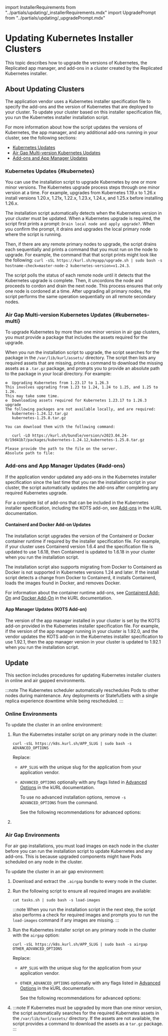 import InstallerRequirements from "../partials/updating/_installerRequirements.mdx"
import UpgradePrompt from "../partials/updating/_upgradePrompt.mdx"

# Updating Kubernetes Installer Clusters

This topic describes how to upgrade the versions of Kubernetes, the Replicated app manager, and add-ons in a cluster created by the Replicated Kubernetes installer.

## About Updating Clusters 

The application vendor uses a Kubernetes installer specification file to specify the add-ons and the version of Kubernetes that are deployed to your cluster. To update your cluster based on this installer specification file, you run the Kubernetes installer installation script.

For more information about how the script updates the versions of Kubernetes, the app manager, and any additional add-ons running in your cluster, see the following sections:
* [Kubernetes Updates](#kubernetes)
* [Air Gap Multi-version Kubernetes Updates](#kubernetes-multi)
* [Add-ons and App Manager Updates](#add-ons)

### Kubernetes Updates {#kubernetes}

You can use the installation script to upgrade Kubernetes by one or more minor versions. The Kubernetes upgrade process steps through one minor version at a time. For example, upgrades from Kubernetes 1.19.x to 1.26.x install versions 1.20.x, 1.21x, 1.22.x, 1.23.x, 1.24.x, and 1.25.x before installing 1.26.x.

The installation script automatically detects when the Kubernetes version in your cluster must be updated. When a Kubernetes upgrade is required, the script first prints a prompt: `Drain local node and apply upgrade?`. When you confirm the prompt, it drains and upgrades the local primary node where the script is running.

Then, if there are any remote primary nodes to upgrade, the script drains each sequentially and prints a command that you must run on the node to upgrade. For example, the command that that script prints might look like the following: `curl -sSL https://kurl.sh/myapp/upgrade.sh | sudo bash -s hostname-check=master-node-2 kubernetes-version=v1.24.3`.

The script polls the status of each remote node until it detects that the Kubernetes upgrade is complete. Then, it uncordons the node and proceeds to cordon and drain the next node. This process ensures that only one node is cordoned at a time. After upgrading all primary nodes, the script performs the same operation sequentially on all remote secondary nodes.

### Air Gap Multi-version Kubernetes Updates {#kubernetes-multi}

To upgrade Kubernetes by more than one minor version in air gap clusters, you must provide a package that includes the assets required for the upgrade.

When you run the installation script to upgrade, the script searches for the package in the `/var/lib/kurl/assets/` directory. The script then lists any required assets that are missing, prints a command to download the missing assets as a `.tar.gz` package, and prompts you to provide an absolute path to the package in your local directory. For example:

```
⚙  Upgrading Kubernetes from 1.23.17 to 1.26.3
This involves upgrading from 1.23 to 1.24, 1.24 to 1.25, and 1.25 to 1.26.
This may take some time.
⚙  Downloading assets required for Kubernetes 1.23.17 to 1.26.3 upgrade
The following packages are not available locally, and are required:
   kubernetes-1.24.12.tar.gz
   kubernetes-1.25.8.tar.gz

You can download them with the following command:

   curl -LO https://kurl.sh/bundle/version/v2023.04.24-0/19d41b7/packages/kubernetes-1.24.12,kubernetes-1.25.8.tar.gz

Please provide the path to the file on the server.
Absolute path to file:
```

### Add-ons and App Manager Updates {#add-ons}

If the application vendor updated any add-ons in the Kubernetes installer specification since the last time that you ran the installation script in your cluster, the script automatically updates the add-ons after completing any required Kubernetes upgrade.

For a complete list of add-ons that can be included in the Kubernetes installer specification, including the KOTS add-on, see [Add-ons](https://kurl.sh/docs/add-ons/antrea) in the kURL documentation.

#### Containerd and Docker Add-on Updates

The installation script upgrades the version of the Containerd or Docker container runtime if required by the installer specification file. For example, if your cluster uses Containerd version 1.6.4 and the specification file is updated to use 1.6.18, then Containerd is updated to 1.6.18 in your cluster when you run the installation script.

The installation script also supports migrating from Docker to Containerd as Docker is not supported in Kubernetes versions 1.24 and later. If the install script detects a change from Docker to Containerd, it installs Containerd, loads the images found in Docker, and removes Docker.

For information about the container runtime add-ons, see [Containerd Add-On](https://kurl.sh/docs/add-ons/containerd) and [Docker Add-On](https://kurl.sh/docs/add-ons/docker) in the kURL documentation.

#### App Manager Updates (KOTS Add-on)

The version of the app manager installed in your cluster is set by the KOTS add-on provided in the Kubernetes installer specification file. For example, if the version of the app manager running in your cluster is 1.92.0, and the vendor updates the KOTS add-on in the Kubernetes installer specification to use 1.92.1, then the app manager version in your cluster is updated to 1.92.1 when you run the installation script.

## Update

This section includes procedures for updating Kubernetes installer clusters in online and air gapped environments.

:::note
The Kubernetes scheduler automatically reschedules Pods to other nodes during maintenance. Any deployments or StatefulSets with a single replica experience downtime while being rescheduled.
:::

### Online Environments

To update the cluster in an online environment:

1. Run the Kubernetes installer script on any primary node in the cluster:

   ```
   curl -sSL https://k8s.kurl.sh/APP_SLUG | sudo bash -s ADVANCED_OPTIONS
   ```
   Replace:
   * `APP_SLUG` with the unique slug for the application from your application vendor.
   * `ADVANCED_OPTIONS` optionally with any flags listed in [Advanced Options](https://kurl.sh/docs/install-with-kurl/advanced-options) in the kURL documentation.
      
     To use no advanced installation options, remove `-s ADVANCED_OPTIONS` from the command.

     See the following recommendations for advanced options:

      <InstallerRequirements/>

1. <UpgradePrompt/>

### Air Gap Environments

For air gap installations, you must load images on each node in the cluster before you can run the installation script to update Kubernetes and any add-ons. This is because upgraded components might have Pods scheduled on any node in the cluster. 

To update the cluster in an air gap environment:

1. Download and extract the `.airgap` bundle to every node in the cluster.

1. Run the following script to ensure all required images are available:

   ```
   cat tasks.sh | sudo bash -s load-images
   ```

   :::note
   When you run the installation script in the next step, the script also performs a check for required images and prompts you to run the `load-images` command if any images are missing.
   :::

1. Run the Kubernetes installer script on any primary node in the cluster with the `airgap` option:

   ```
   curl -sSL https://k8s.kurl.sh/APP_SLUG | sudo bash -s airgap OTHER_ADVANCED_OPTIONS
   ```
   Replace:
   * `APP_SLUG` with the unique slug for the application from your application vendor.
   * `OTHER_ADVANCED_OPTIONS` optionally with any flags listed in [Advanced Options](https://kurl.sh/docs/install-with-kurl/advanced-options) in the kURL documentation.
   
     See the following recommendations for advanced options:
      <InstallerRequirements/>

1. <UpgradePrompt/>
   
   :::note
   If Kubernetes must be upgraded by more than one minor version, the script automatically searches for the required Kubernetes assets in the `/var/lib/kurl/assets/` directory. If the assets are not available, the script provides a command to download the assets as a `tar.gz` package.
   :::
